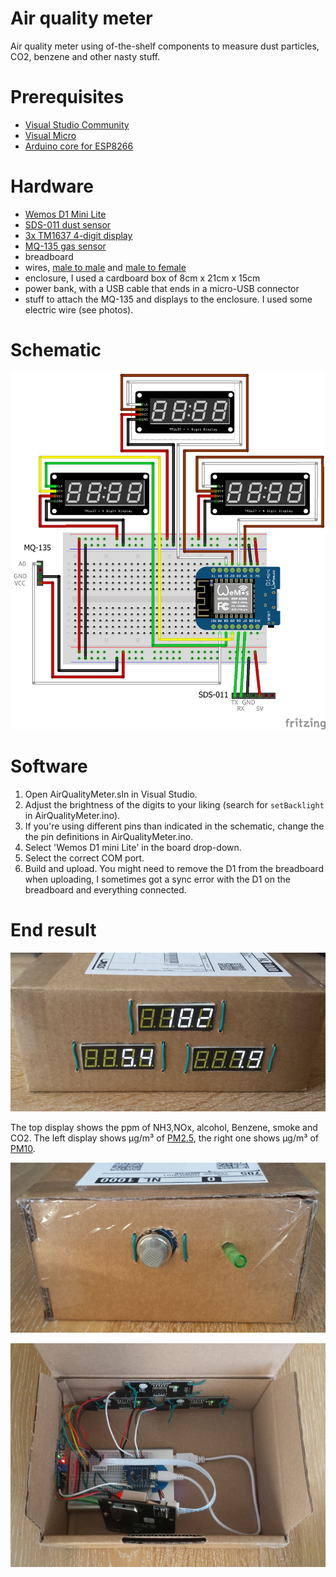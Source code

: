 # Air quality meter
Air quality meter using of-the-shelf components to measure dust particles, CO2, benzene and other nasty stuff.

# Prerequisites
- [Visual Studio Community](https://www.visualstudio.com/vs/community/)
- [Visual Micro](http://www.visualmicro.com)
- [Arduino core for ESP8266](https://github.com/esp8266/Arduino)

# Hardware
- [Wemos D1 Mini Lite](https://www.tinytronics.nl/shop/nl/arduino/wemos/wemos-d1-mini-lite-esp8285-ch340)
- [SDS-011 dust sensor](https://www.tinytronics.nl/shop/nl/sensoren/temperatuur-lucht-vochtigheid/nova-sds011-hoge-precisie-laser-stofsensor?search=sds011)
- [3x TM1637 4-digit display](https://www.tinytronics.nl/shop/nl/verlichting/led-segment-display/robotdyn-segmenten-display-module-4-karakters-decimalen-wit-tm1637?search=tm1637)
- [MQ-135 gas sensor](https://www.tinytronics.nl/shop/nl/sensoren/temperatuur-lucht-vochtigheid/mq-135-gas-sensor-module?search=mq-135)
- breadboard
- wires, [male to male](https://www.tinytronics.nl/shop/nl/kabels/prototype-draden/dupont-jumper-draad-male-male-10cm-10-draden) and [male to female](https://www.tinytronics.nl/shop/nl/kabels/prototype-draden/dupont-jumper-draad-male-female-10cm-10-draden)
- enclosure, I used a cardboard box of 8cm x 21cm x 15cm
- power bank, with a USB cable that ends in a micro-USB connector
- stuff to attach the MQ-135 and displays to the enclosure. I used some electric wire (see photos).

# Schematic

![Fritzing](https://github.com/samegens/airqualitymeter/raw/master/Fritzing/fritzing.png "Fritzing")

# Software

1. Open AirQualityMeter.sln in Visual Studio.
2. Adjust the brightness of the digits to your liking (search for `setBacklight` in AirQualityMeter.ino).
3. If you're using different pins than indicated in the schematic, change the the pin definitions in AirQualityMeter.ino.
4. Select 'Wemos D1 mini Lite' in the board drop-down.
5. Select the correct COM port.
6. Build and upload. You might need to remove the D1 from the breadboard when uploading, I sometimes got a sync error with the D1 on the breadboard and everything connected.

# End result

![front](https://github.com/samegens/airqualitymeter/raw/master/images/front.jpg "Front")

The top display shows the ppm of NH3,NOx, alcohol, Benzene, smoke and CO2. The left display shows µg/m³ of [PM2.5](https://en.wikipedia.org/wiki/Particulates), the right one shows µg/m³ of [PM10](https://en.wikipedia.org/wiki/Particulates).

![side](https://github.com/samegens/airqualitymeter/raw/master/images/side.jpg "Side")

![inside](https://github.com/samegens/airqualitymeter/raw/master/images/inside.jpg "Inside")
